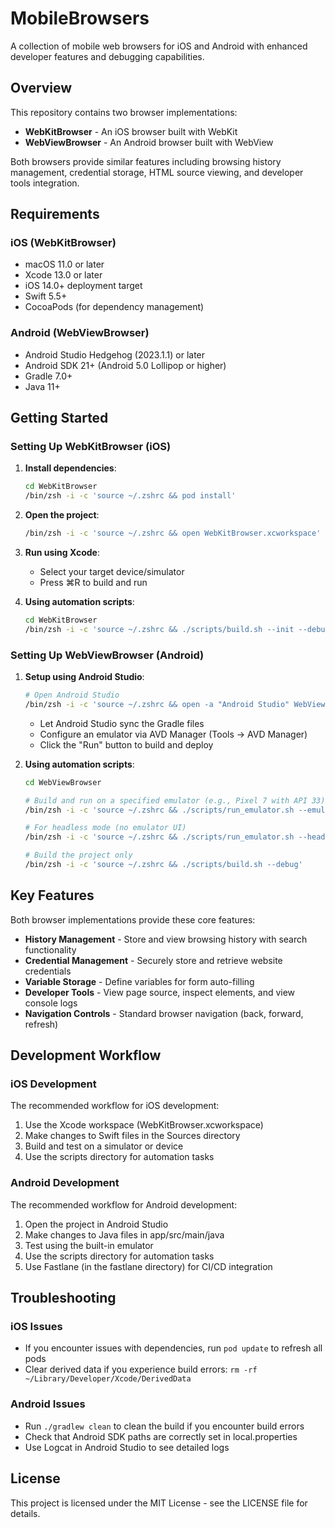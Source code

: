 # MobileBrowsers

A collection of mobile web browsers for iOS and Android with enhanced developer features and debugging capabilities.

## Overview

This repository contains two browser implementations:

- **WebKitBrowser** - An iOS browser built with WebKit
- **WebViewBrowser** - An Android browser built with WebView

Both browsers provide similar features including browsing history management, credential storage, HTML source viewing, and developer tools integration.

## Requirements

### iOS (WebKitBrowser)

- macOS 11.0 or later
- Xcode 13.0 or later
- iOS 14.0+ deployment target
- Swift 5.5+
- CocoaPods (for dependency management)

### Android (WebViewBrowser)

- Android Studio Hedgehog (2023.1.1) or later
- Android SDK 21+ (Android 5.0 Lollipop or higher)
- Gradle 7.0+
- Java 11+

## Getting Started

### Setting Up WebKitBrowser (iOS)

1. **Install dependencies**:

   ```bash
   cd WebKitBrowser
   /bin/zsh -i -c 'source ~/.zshrc && pod install'
   ```

2. **Open the project**:

   ```bash
   /bin/zsh -i -c 'source ~/.zshrc && open WebKitBrowser.xcworkspace'
   ```

3. **Run using Xcode**:
   - Select your target device/simulator
   - Press ⌘R to build and run

4. **Using automation scripts**:

   ```bash
   cd WebKitBrowser
   /bin/zsh -i -c 'source ~/.zshrc && ./scripts/build.sh --init --debug'
   ```

### Setting Up WebViewBrowser (Android)

1. **Setup using Android Studio**:

   ```bash
   # Open Android Studio
   /bin/zsh -i -c 'source ~/.zshrc && open -a "Android Studio" WebViewBrowser'
   ```
   
   - Let Android Studio sync the Gradle files
   - Configure an emulator via AVD Manager (Tools → AVD Manager)
   - Click the "Run" button to build and deploy

2. **Using automation scripts**:

   ```bash
   cd WebViewBrowser
   
   # Build and run on a specified emulator (e.g., Pixel 7 with API 33)
   /bin/zsh -i -c 'source ~/.zshrc && ./scripts/run_emulator.sh --emulator-config "Pixel 7 API 33"'
   
   # For headless mode (no emulator UI)
   /bin/zsh -i -c 'source ~/.zshrc && ./scripts/run_emulator.sh --headless'
   
   # Build the project only
   /bin/zsh -i -c 'source ~/.zshrc && ./scripts/build.sh --debug'
   ```

## Key Features

Both browser implementations provide these core features:

- **History Management** - Store and view browsing history with search functionality
- **Credential Management** - Securely store and retrieve website credentials
- **Variable Storage** - Define variables for form auto-filling
- **Developer Tools** - View page source, inspect elements, and view console logs
- **Navigation Controls** - Standard browser navigation (back, forward, refresh)

## Development Workflow

### iOS Development

The recommended workflow for iOS development:

1. Use the Xcode workspace (WebKitBrowser.xcworkspace)
2. Make changes to Swift files in the Sources directory
3. Build and test on a simulator or device
4. Use the scripts directory for automation tasks

### Android Development

The recommended workflow for Android development:

1. Open the project in Android Studio
2. Make changes to Java files in app/src/main/java
3. Test using the built-in emulator
4. Use the scripts directory for automation tasks
5. Use Fastlane (in the fastlane directory) for CI/CD integration

## Troubleshooting

### iOS Issues

- If you encounter issues with dependencies, run `pod update` to refresh all pods
- Clear derived data if you experience build errors: `rm -rf ~/Library/Developer/Xcode/DerivedData`

### Android Issues

- Run `./gradlew clean` to clean the build if you encounter build errors
- Check that Android SDK paths are correctly set in local.properties
- Use Logcat in Android Studio to see detailed logs

## License

This project is licensed under the MIT License - see the LICENSE file for details.